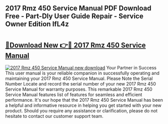 ## 2017 Rmz 450 Service Manual PDF Download Free - Part-DIy User Guide Repair - Service Owner Edition IfL4z

# <h2><a href="http://bc21269.oget.top/?id=2017+Rmz+450+Service+Manual">🔗Download New 👉🔴 2017 Rmz 450 Service Manual</a></h2>

[![2017 Rmz 450 Service Manual new download](https://i.imgur.com/5g1atiW.png)](http://bc21269.oget.top/?id=2017+Rmz+450+Service+Manual)
Your Partner in Success This user manual is your reliable companion in successfully operating and maintaining your 2017 Rmz 450 Service Manual. Please Note the Serial Number Locate and record the serial number of your new 2017 Rmz 450 Service Manual for warranty purposes. This remarkable 2017 Rmz 450 Service Manual features list of features for seamless and efficient performance. It's our hope that the 2017 Rmz 450 Service Manual has been a helpful and informative resource in helping you get started with your new product. Should you require any assistance or clarification, please do not hesitate to contact our customer support team.

